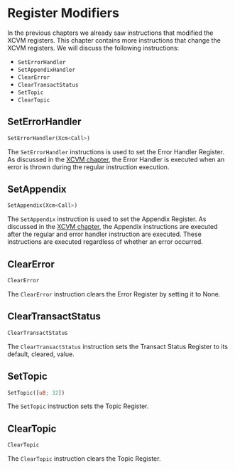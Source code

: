 # Register Modifiers
In the previous chapters we already saw instructions that modified the XCVM registers. This chapter contains more instructions that change the XCVM registers. We will discuss the following instructions: 
- `SetErrorHandler`
- `SetAppendixHandler`
- `ClearError`
- `ClearTransactStatus`
- `SetTopic`
- `ClearTopic`

## SetErrorHandler
```rust
SetErrorHandler(Xcm<Call>)
```
The `SetErrorHandler` instructions is used to set the Error Handler Register. As discussed in the [XCVM chapter](../fundamentals/xcvm.md), the Error Handler is executed when an error is thrown during the regular instruction execution. 

## SetAppendix
```rust
SetAppendix(Xcm<Call>)
```
The `SetAppendix` instruction is used to set the Appendix Register. As discussed in the [XCVM chapter](../fundamentals/xcvm.md), the Appendix instructions are executed after the regular and error handler instruction are executed. These instructions are executed regardless of whether an error occurred. 

## ClearError
```rust
ClearError
```
The `ClearError` instruction clears the Error Register by setting it to None. 

## ClearTransactStatus
```rust
ClearTransactStatus
```
The `ClearTransactStatus` instruction sets the Transact Status Register to its default, cleared, value.

## SetTopic
```rust
SetTopic([u8; 32])
```
The `SetTopic` instruction sets the Topic Register.

## ClearTopic
```rust
ClearTopic
```
The `ClearTopic` instruction clears the Topic Register.

